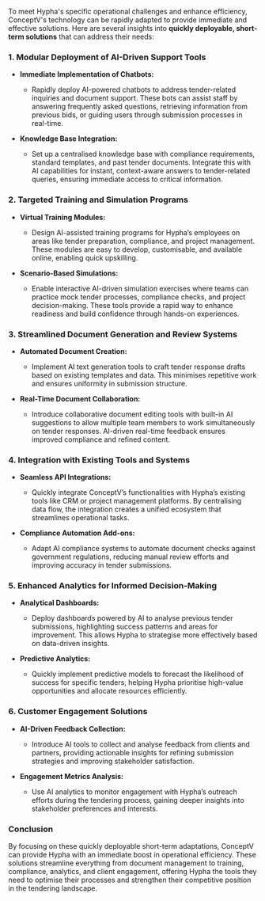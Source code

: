 
To meet Hypha's specific operational challenges and enhance efficiency, ConceptV's technology can be rapidly adapted to provide immediate and effective solutions. Here are several insights into **quickly deployable, short-term solutions** that can address their needs:

### **1. Modular Deployment of AI-Driven Support Tools**
- **Immediate Implementation of Chatbots:**
   - Rapidly deploy AI-powered chatbots to address tender-related inquiries and document support. These bots can assist staff by answering frequently asked questions, retrieving information from previous bids, or guiding users through submission processes in real-time.

- **Knowledge Base Integration:**
   - Set up a centralised knowledge base with compliance requirements, standard templates, and past tender documents. Integrate this with AI capabilities for instant, context-aware answers to tender-related queries, ensuring immediate access to critical information.


### **2. Targeted Training and Simulation Programs**
- **Virtual Training Modules:**
   - Design AI-assisted training programs for Hypha’s employees on areas like tender preparation, compliance, and project management. These modules are easy to develop, customisable, and available online, enabling quick upskilling.

- **Scenario-Based Simulations:**
   - Enable interactive AI-driven simulation exercises where teams can practice mock tender processes, compliance checks, and project decision-making. These tools provide a rapid way to enhance readiness and build confidence through hands-on experiences.


### **3. Streamlined Document Generation and Review Systems**
- **Automated Document Creation:**
   - Implement AI text generation tools to craft tender response drafts based on existing templates and data. This minimises repetitive work and ensures uniformity in submission structure.

- **Real-Time Document Collaboration:**
   - Introduce collaborative document editing tools with built-in AI suggestions to allow multiple team members to work simultaneously on tender responses. AI-driven real-time feedback ensures improved compliance and refined content.


### **4. Integration with Existing Tools and Systems**
- **Seamless API Integrations:**
   - Quickly integrate ConceptV’s functionalities with Hypha’s existing tools like CRM or project management platforms. By centralising data flow, the integration creates a unified ecosystem that streamlines operational tasks.

- **Compliance Automation Add-ons:**
   - Adapt AI compliance systems to automate document checks against government regulations, reducing manual review efforts and improving accuracy in tender submissions.


### **5. Enhanced Analytics for Informed Decision-Making**
- **Analytical Dashboards:**
   - Deploy dashboards powered by AI to analyse previous tender submissions, highlighting success patterns and areas for improvement. This allows Hypha to strategise more effectively based on data-driven insights.

- **Predictive Analytics:**
   - Quickly implement predictive models to forecast the likelihood of success for specific tenders, helping Hypha prioritise high-value opportunities and allocate resources efficiently.


### **6. Customer Engagement Solutions**
- **AI-Driven Feedback Collection:**
   - Introduce AI tools to collect and analyse feedback from clients and partners, providing actionable insights for refining submission strategies and improving stakeholder satisfaction.

- **Engagement Metrics Analysis:**
   - Use AI analytics to monitor engagement with Hypha’s outreach efforts during the tendering process, gaining deeper insights into stakeholder preferences and interests.



### **Conclusion**
By focusing on these quickly deployable short-term adaptations, ConceptV can provide Hypha with an immediate boost in operational efficiency. These solutions streamline everything from document management to training, compliance, analytics, and client engagement, offering Hypha the tools they need to optimise their processes and strengthen their competitive position in the tendering landscape.